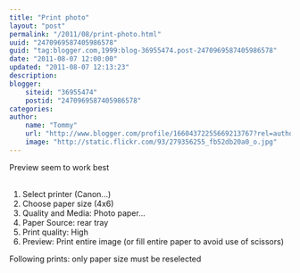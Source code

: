```yaml
---
title: "Print photo"
layout: "post"
permalink: "/2011/08/print-photo.html"
uuid: "2470969587405986578"
guid: "tag:blogger.com,1999:blog-36955474.post-2470969587405986578"
date: "2011-08-07 12:00:00"
updated: "2011-08-07 12:13:23"
description: 
blogger:
    siteid: "36955474"
    postid: "2470969587405986578"
categories: 
author: 
    name: "Tommy"
    url: "http://www.blogger.com/profile/16604372255669213767?rel=author"
    image: "http://static.flickr.com/93/279356255_fb52db20a0_o.jpg"
---
```


<div class="css-full-post-content js-full-post-content">
Preview seem to work best<br />
<br />
<ol><li>Select printer (Canon...)</li>
<li>Choose paper size (4x6)</li>
<li>Quality and Media: Photo paper...</li>
<li>Paper Source: rear tray</li>
<li>Print quality: High</li>
<li>Preview: Print entire image (or fill entire paper to avoid use of scissors)</li>
</ol>Following prints: only paper size must be reselected<br />
<div><br />
</div>
</div>